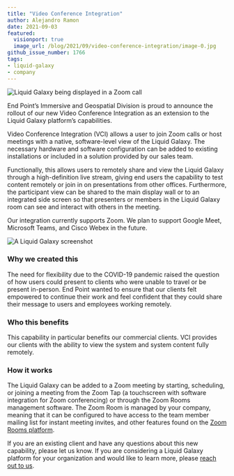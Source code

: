 ```yaml
---
title: "Video Conference Integration"
author: Alejandro Ramon
date: 2021-09-03
featured:
  visionport: true
  image_url: /blog/2021/09/video-conference-integration/image-0.jpg
github_issue_number: 1766
tags:
- liquid-galaxy
- company
---
```


![Liquid Galaxy being displayed in a Zoom call](/blog/2021/09/video-conference-integration/image-0.jpg)

End Point’s Immersive and Geospatial Division is proud to announce the rollout of our new Video Conference Integration as an extension to the Liquid Galaxy platform’s capabilities.

Video Conference Integration (VCI) allows a user to join Zoom calls or host meetings with a native, software-level view of the Liquid Galaxy. The necessary hardware and software configuration can be added to existing installations or included in a solution provided by our sales team.

Functionally, this allows users to remotely share and view the Liquid Galaxy through a high-definition live stream, giving end users the capability to test content remotely or join in on presentations from other offices. Furthermore, the participant view can be shared to the main display wall or to an integrated side screen so that presenters or members in the Liquid Galaxy room can see and interact with others in the meeting.

Our integration currently supports Zoom. We plan to support Google Meet, Microsoft Teams, and Cisco Webex in the future.

![A Liquid Galaxy screenshot](/blog/2021/09/video-conference-integration/image-1.jpg)

### Why we created this

The need for flexibility due to the COVID-19 pandemic raised the question of how users could present to clients who were unable to travel or be present in-person. End Point wanted to ensure that our clients felt empowered to continue their work and feel confident that they could share their message to users and employees working remotely.

### Who this benefits

This capability in particular benefits our commercial clients. VCI provides our clients with the ability to view the system and system content fully remotely.

### How it works

The Liquid Galaxy can be added to a Zoom meeting by starting, scheduling, or joining a meeting from the Zoom Tap (a touchscreen with software integration for Zoom conferencing) or through the Zoom Rooms management software. The Zoom Room is managed by your company, meaning that it can be configured to have access to the team member mailing list for instant meeting invites, and other features found on the [Zoom Rooms platform](https://explore.zoom.us/docs/en-us/zoomrooms.html).

If you are an existing client and have any questions about this new capability, please let us know. If you are considering a Liquid Galaxy platform for your organization and would like to learn more, please [reach out to us](/contact/).

